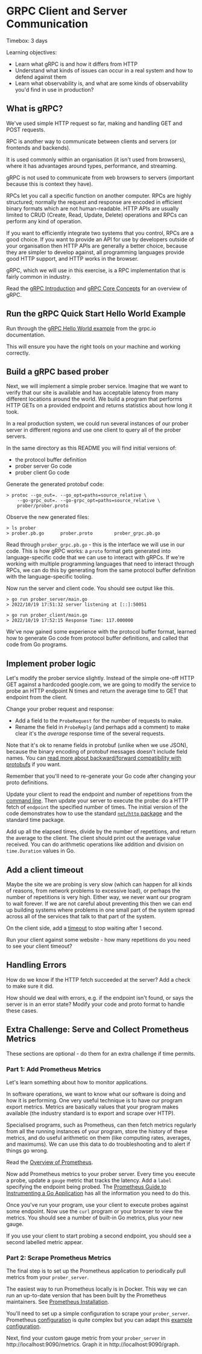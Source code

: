 # GRPC Client and Server Communication 

Timebox: 3 days

Learning objectives:
 * Learn what gRPC is and how it differs from HTTP
 * Understand what kinds of issues can occur in a real system and how to defend against them
 * Learn what observability is, and what are some kinds of observability you'd find in use in production?

## What is gRPC?

We've used simple HTTP request so far, making and handling GET and POST requests.

RPC is another way to communicate between clients and servers (or frontends and backends).

It is used commonly within an organisation (it isn't used from browsers), where it has advantages around types, performance, and streaming.

gRPC is not used to communicate from web browsers to servers (important because this is context they have).

 RPCs let you call a specific function on another computer. RPCs are highly structured; normally the request and response are encoded in efficient binary formats which are not human-readable. HTTP APIs are usually limited to CRUD (Create, Read, Update, Delete) operations and RPCs can perform any kind of operation. 
 
 If you want to efficiently integrate two systems that you control, RPCs are a good choice. If you want to provide an API for use by developers outside of your organisation then HTTP APIs are generally a better choice, because they are simpler to develop against, all programming languages provide good HTTP support, and HTTP works in the browser. 
 
 gRPC, which we will use in this exercise, is a RPC implementation that is fairly common in industry. 

Read the [gRPC Introduction](https://grpc.io/docs/what-is-grpc/introduction/) and 
[gRPC Core Concepts](https://grpc.io/docs/what-is-grpc/core-concepts/) for an overview of gRPC.

## Run the gRPC Quick Start Hello World Example

Run through the [gRPC Hello World example](https://grpc.io/docs/languages/go/quickstart/) from the grpc.io documentation.

This will ensure you have the right tools on your machine and working correctly.

## Build a gRPC based prober

Next, we will implement a simple prober service. Imagine that we want to verify that our site is available and has acceptable latency from many different locations around the world. We build a program that performs HTTP GETs on a provided endpoint and returns statistics about how long it took.

In a real production system, we could run several instances of our prober server in different regions and use one client to query all of the prober servers.

In the same directory as this README you will find initial versions of:
 * the protocol buffer definition
 * prober server Go code
 * prober client Go code

Generate the generated protobuf code: 
```console
> protoc --go_out=. --go_opt=paths=source_relative \
    --go-grpc_out=. --go-grpc_opt=paths=source_relative \
    prober/prober.proto
```

Observe the new generated files:
```console
> ls prober
> prober.pb.go		prober.proto		prober_grpc.pb.go
```

Read through `prober_grpc.pb.go` - this is the interface we will use in our code. This is how gRPC works: a `proto` format 
gets generated into language-specific code that we can use to interact with gRPCs. If we're working with multiple programming languages
that need to interact through RPCs, we can do this by generating from the same protocol buffer definition with the language-specific
tooling. 

Now run the server and client code. You should see output like this.

```console
> go run prober_server/main.go
> 2022/10/19 17:51:32 server listening at [::]:50051
````

```console
> go run prober_client/main.go 
> 2022/10/19 17:52:15 Response Time: 117.000000
```

We've now gained some experience with the protocol buffer format, learned 
how to generate Go code from protocol buffer definitions, and called that code from Go programs.

## Implement prober logic

Let's modify the prober service slightly. Instead of the simple one-off HTTP GET against a hardcoded google.com, we are going to modify the service to probe an HTTP endpoint N times and return the average time to GET that endpoint from the client. 

Change your prober request and response:
* Add a field to the `ProbeRequest` for the number of requests to make.
* Rename the field in `ProbeReply` (and perhaps add a comment) to make clear it's the _average_ response time of the several requests.

Note that it's ok to rename fields in protobuf (unlike when we use JSON), because the binary encoding of protobuf messages doesn't include field names. You can [read more about backward/forward compatibility with protobufs](https://earthly.dev/blog/backward-and-forward-compatibility/) if you want.

Remember that you'll need to re-generate your Go code after changing your proto definitions.

Update your client to read the endpoint and number of repetitions from the [command line](https://gobyexample.com/command-line-arguments).
Then update your server to execute the probe: do a HTTP fetch of `endpoint` the specified number of times.
The initial version of the code demonstrates how to use the standard [`net/http` package](https://pkg.go.dev/net/http) and the standard time package.

Add up all the elapsed times, divide by the number of repetitions, and return the average to the client.
The client should print out the average value received.
You can do arithmetic operations like addition and division on `time.Duration` values in Go.

## Add a client timeout

Maybe the site we are probing is very slow (which can happen for all kinds of reasons, from network problems to excessive load), 
or perhaps the number of repetitions is very high.
Either way, we never want our program to wait forever. 
If we are not careful about preventing this then we can end up building systems where problems in one small part of the system 
spread across all of the services that talk to that part of the system. 

On the client side, add a [timeout](https://pkg.go.dev/context#WithTimeout) to stop waiting after 1 second.

Run your client against some website - how many repetitions do you need to see your client timeout?

## Handling Errors

How do we know if the HTTP fetch succeeded at the server? Add a check to make sure it did.

How should we deal with errors, e.g. if the endpoint isn't found, or says the server is in an error state?
Modify your code and proto format to handle these cases.

## Extra Challenge: Serve and Collect Prometheus Metrics

These sections are optional - do them for an extra challenge if time permits.

### Part 1: Add Prometheus Metrics
Let's learn something about how to monitor applications.

In software operations, we want to know what our software is doing and how it is performing.
One very useful technique is to have our program export metrics. Metrics are basically values that your 
program makes available (the industry standard is to export and scrape over HTTP). 

Specialised programs, such as Prometheus, can then fetch metrics regularly
from all the running instances of your program, store the history of these metrics, and do useful arithmetic on them
(like computing rates, averages, and maximums). We can use this data to do troubleshooting and to alert if things 
go wrong.

Read the [Overview of Prometheus](https://prometheus.io/docs/introduction/overview/).

Now add Prometheus metrics to your prober server. Every time you execute a probe, update a `gauge` metric that tracks the latency.
Add a `label` specifying the endpoint being probed. 
The [Prometheus Guide to Instrumenting a Go Application](https://prometheus.io/docs/guides/go-application/) has all the information you need to do this.

Once you've run your program, use your client to execute probes against some endpoint. 
Now use the `curl` program or your browser to view the metrics. 
You should see a number of built-in Go metrics, plus your new gauge.

If you use your client to start probing a second endpoint, you should see a second labelled metric appear.

### Part 2: Scrape Prometheus Metrics
The final step is to set up the Prometheus application to periodically pull metrics from your `prober_server`.

The easiest way to run Prometheus locally is in Docker. This way we can run an up-to-date version that has been built by the Prometheus maintainers.
See [Prometheus Installation](https://prometheus.io/docs/prometheus/latest/installation/).

You'll need to set up a simple configuration to scrape your `prober_server`. Prometheus [configuration](https://prometheus.io/docs/prometheus/latest/configuration/configuration/) is quite complex but you can adapt this [example configuration](https://github.com/prometheus/prometheus/blob/main/documentation/examples/prometheus.yml).

Next, find your custom gauge metric from your `prober_server` in http://localhost:9090/metrics.
Graph it in http://localhost:9090/graph.